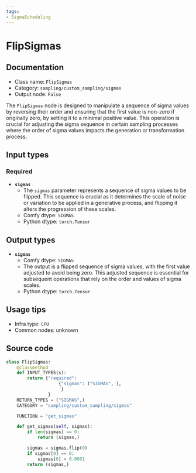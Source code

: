 ```yaml
---
tags:
- SigmaScheduling
---
```


# FlipSigmas
## Documentation
- Class name: `FlipSigmas`
- Category: `sampling/custom_sampling/sigmas`
- Output node: `False`

The `FlipSigmas` node is designed to manipulate a sequence of sigma values by reversing their order and ensuring that the first value is non-zero if originally zero, by setting it to a minimal positive value. This operation is crucial for adjusting the sigma sequence in certain sampling processes where the order of sigma values impacts the generation or transformation process.
## Input types
### Required
- **`sigmas`**
    - The `sigmas` parameter represents a sequence of sigma values to be flipped. This sequence is crucial as it determines the scale of noise or variation to be applied in a generative process, and flipping it alters the progression of these scales.
    - Comfy dtype: `SIGMAS`
    - Python dtype: `torch.Tensor`
## Output types
- **`sigmas`**
    - Comfy dtype: `SIGMAS`
    - The output is a flipped sequence of sigma values, with the first value adjusted to avoid being zero. This adjusted sequence is essential for subsequent operations that rely on the order and values of sigma scales.
    - Python dtype: `torch.Tensor`
## Usage tips
- Infra type: `CPU`
- Common nodes: unknown


## Source code
```python
class FlipSigmas:
    @classmethod
    def INPUT_TYPES(s):
        return {"required":
                    {"sigmas": ("SIGMAS", ),
                     }
                }
    RETURN_TYPES = ("SIGMAS",)
    CATEGORY = "sampling/custom_sampling/sigmas"

    FUNCTION = "get_sigmas"

    def get_sigmas(self, sigmas):
        if len(sigmas) == 0:
            return (sigmas,)

        sigmas = sigmas.flip(0)
        if sigmas[0] == 0:
            sigmas[0] = 0.0001
        return (sigmas,)

```

